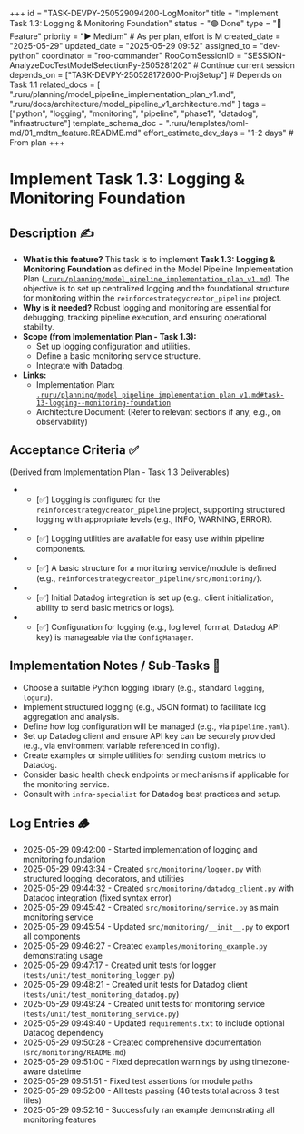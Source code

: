 +++
id = "TASK-DEVPY-250529094200-LogMonitor"
title = "Implement Task 1.3: Logging & Monitoring Foundation"
status = "🟢 Done"
type = "🌟 Feature"
priority = "▶️ Medium" # As per plan, effort is M
created_date = "2025-05-29"
updated_date = "2025-05-29 09:52"
assigned_to = "dev-python"
coordinator = "roo-commander"
RooComSessionID = "SESSION-AnalyzeDocTestModelSelectionPy-2505281202" # Continue current session
depends_on = ["TASK-DEVPY-250528172600-ProjSetup"] # Depends on Task 1.1
related_docs = [
    ".ruru/planning/model_pipeline_implementation_plan_v1.md",
    ".ruru/docs/architecture/model_pipeline_v1_architecture.md"
]
tags = ["python", "logging", "monitoring", "pipeline", "phase1", "datadog", "infrastructure"]
template_schema_doc = ".ruru/templates/toml-md/01_mdtm_feature.README.md"
effort_estimate_dev_days = "1-2 days" # From plan
+++

# Implement Task 1.3: Logging & Monitoring Foundation

## Description ✍️

*   **What is this feature?**
    This task is to implement **Task 1.3: Logging & Monitoring Foundation** as defined in the Model Pipeline Implementation Plan ([`.ruru/planning/model_pipeline_implementation_plan_v1.md`](.ruru/planning/model_pipeline_implementation_plan_v1.md:75)).
    The objective is to set up centralized logging and the foundational structure for monitoring within the `reinforcestrategycreator_pipeline` project.
*   **Why is it needed?**
    Robust logging and monitoring are essential for debugging, tracking pipeline execution, and ensuring operational stability.
*   **Scope (from Implementation Plan - Task 1.3):**
    *   Set up logging configuration and utilities.
    *   Define a basic monitoring service structure.
    *   Integrate with Datadog.
*   **Links:**
    *   Implementation Plan: [`.ruru/planning/model_pipeline_implementation_plan_v1.md#task-13-logging--monitoring-foundation`](.ruru/planning/model_pipeline_implementation_plan_v1.md#task-13-logging--monitoring-foundation)
    *   Architecture Document: (Refer to relevant sections if any, e.g., on observability)

## Acceptance Criteria ✅

(Derived from Implementation Plan - Task 1.3 Deliverables)
*   - [✅] Logging is configured for the `reinforcestrategycreator_pipeline` project, supporting structured logging with appropriate levels (e.g., INFO, WARNING, ERROR).
*   - [✅] Logging utilities are available for easy use within pipeline components.
*   - [✅] A basic structure for a monitoring service/module is defined (e.g., `reinforcestrategycreator_pipeline/src/monitoring/`).
*   - [✅] Initial Datadog integration is set up (e.g., client initialization, ability to send basic metrics or logs).
*   - [✅] Configuration for logging (e.g., log level, format, Datadog API key) is manageable via the `ConfigManager`.

## Implementation Notes / Sub-Tasks 📝

*   Choose a suitable Python logging library (e.g., standard `logging`, `loguru`).
*   Implement structured logging (e.g., JSON format) to facilitate log aggregation and analysis.
*   Define how log configuration will be managed (e.g., via `pipeline.yaml`).
*   Set up Datadog client and ensure API key can be securely provided (e.g., via environment variable referenced in config).
*   Create examples or simple utilities for sending custom metrics to Datadog.
*   Consider basic health check endpoints or mechanisms if applicable for the monitoring service.
*   Consult with `infra-specialist` for Datadog best practices and setup.

## Log Entries 🪵

*   2025-05-29 09:42:00 - Started implementation of logging and monitoring foundation
*   2025-05-29 09:43:34 - Created `src/monitoring/logger.py` with structured logging, decorators, and utilities
*   2025-05-29 09:44:32 - Created `src/monitoring/datadog_client.py` with Datadog integration (fixed syntax error)
*   2025-05-29 09:45:42 - Created `src/monitoring/service.py` as main monitoring service
*   2025-05-29 09:45:54 - Updated `src/monitoring/__init__.py` to export all components
*   2025-05-29 09:46:27 - Created `examples/monitoring_example.py` demonstrating usage
*   2025-05-29 09:47:17 - Created unit tests for logger (`tests/unit/test_monitoring_logger.py`)
*   2025-05-29 09:48:21 - Created unit tests for Datadog client (`tests/unit/test_monitoring_datadog.py`)
*   2025-05-29 09:49:24 - Created unit tests for monitoring service (`tests/unit/test_monitoring_service.py`)
*   2025-05-29 09:49:40 - Updated `requirements.txt` to include optional Datadog dependency
*   2025-05-29 09:50:28 - Created comprehensive documentation (`src/monitoring/README.md`)
*   2025-05-29 09:51:00 - Fixed deprecation warnings by using timezone-aware datetime
*   2025-05-29 09:51:51 - Fixed test assertions for module paths
*   2025-05-29 09:52:00 - All tests passing (46 tests total across 3 test files)
*   2025-05-29 09:52:16 - Successfully ran example demonstrating all monitoring features